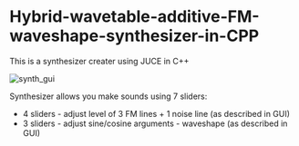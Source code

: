 # Hybrid-wavetable-additive-FM-waveshape-synthesizer-in-CPP

This is a synthesizer creater using JUCE in C++

![synth_gui](https://github.com/Adas0/Hybrid-wavetable-additive-FM-waveshape-synthesizer-in-CPP-JUCE/blob/master/synth_gui.PNG)

Synthesizer allows you make sounds using 7 sliders: 
- 4 sliders - adjust level of 3 FM lines + 1 noise line (as described in GUI)
- 3 sliders - adjust sine/cosine arguments - waveshape (as described in GUI)
